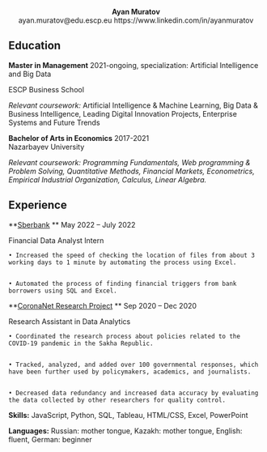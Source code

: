 <p align="center">
<b>Ayan Muratov</b>
<br>ayan.muratov@edu.escp.eu https://www.linkedin.com/in/ayanmuratov
</p>


**Education**
---

**Master in Management** 2021-ongoing, specialization: Artificial Intelligence and Big Data                                 	          

ESCP Business School                                                                                              

_Relevant coursework:_ Artificial Intelligence & Machine Learning, Big Data & Business Intelligence, Leading Digital Innovation Projects, Enterprise Systems and Future Trends

 

**Bachelor of Arts in Economics** 2017-2021                                                             	                                         
Nazarbayev University                                                                                                           

_Relevant coursework: _Programming Fundamentals, Web programming & Problem Solving, Quantitative Methods, Financial Markets, Econometrics, Empirical Industrial Organization, Calculus, Linear Algebra_._


**Experience**
---

**<span style="text-decoration:underline;">Sberbank</span>     **                                 	                                                                       	        May 2022 – July 2022

Financial Data Analyst Intern

 


    • Increased the speed of checking the location of files from about 3 working days to 1 minute by automating the process using Excel.


    • Automated the process of finding financial triggers from bank borrowers using SQL and Excel.


     

**<span style="text-decoration:underline;">CoronaNet Research Project</span> **                                                                                         Sep 2020 – Dec 2020

Research Assistant in Data Analytics

 


    • Coordinated the research process about policies related to the COVID-19 pandemic in the Sakha Republic.


    • Tracked, analyzed, and added over 100 governmental responses, which have been further used by policymakers, academics, and journalists.


    • Decreased data redundancy and increased data accuracy by evaluating the data collected by other researchers for quality control.

 

**Skills:** JavaScript, Python, SQL, Tableau, HTML/CSS, Excel, PowerPoint

**Languages:** Russian: mother tongue, Kazakh: mother tongue, English: fluent, German: beginner
